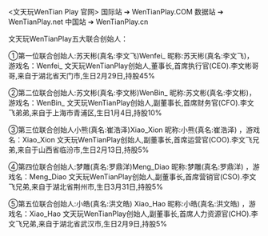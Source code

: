 <文天玩WenTian Play 官网>
 国际站 ➔ WenTianPlay.COM
 数据站 ➔ WenTianPlay.net
 中国站 ➔ WenTianPlay.cn
 
文天玩WenTianPlay五大联合创始人：

①第一位联合创始人:苏天彬(真名:李文飞)Wenfei_
昵称:苏天彬(真名:李文飞)，游戏名：Wenfei_
文天玩WenTianPlay创始人,董事长,首席执行官(CEO).李文彬哥哥,来自于湖北省天门市,生日2月29日,持股45%

②第二位联合创始人:苏文彬(真名:李文彬)WenBin_
昵称:苏文彬(真名:李文彬)，游戏名：WenBin_
文天玩WenTianPlay创始人,副董事长,首席财务官(CFO).李文飞弟弟,来自于上海市青浦区,生日1月4日,持股10%

③第三位联合创始人小熊(真名:崔浩泽)Xiao_Xion
昵称:小熊(真名:崔浩泽) ，游戏名：Xiao_Xion
文天玩WenTianPlay创始人,副董事长,首席运营官(COO).李文飞兄弟,来自于山西省临汾市,生日2月13日,持股5%

④第四位联合创始人:梦雕(真名:罗鼎洋)Meng_Diao
昵称:梦雕(真名:罗鼎洋) ，游戏名：Meng_Diao
文天玩WenTianPlay创始人,副董事长,首席营销官(CSO).李文飞兄弟,来自于湖北省荆州市,生日3月31日,持股5%

⑤第五位联合创始人:小皓(真名:洪文皓) Xiao_Hao
昵称:小皓(真名:洪文皓) ，游戏名：Xiao_Hao
文天玩WenTianPlay创始人,副董事长,首席人力资源官(CHO).李文飞兄弟,来自于湖北省武汉市,生日2月9日,持股5%
